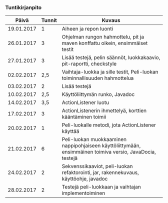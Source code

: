 ### Tuntikirjanpito
Päivä      |Tunnit| Kuvaus
-----------|------|-------
19.01.2017 |   1  | Aiheen ja repon luonti
26.01.2017 |   3  | Ohjelman rungon hahmottelu, pit ja maven konffattu oikein, ensimmäiset testit
27.01.2017 |   3  | Lisää testejä, pelin säännöt, luokkakaavio, pit-raportti, checkstyle
02.02.2017 |  2,5 | Vaihtaja-luokka ja sille testit, Peli-luokan toiminnallisuuden hahmottelua
03.02.2017 |   2  | Lisää testejä
10.02.2017 |  2,5 | Käyttöliittymän runko, Javadoc
14.02.2017 |  3,5 | ActionListener luotu
17.02.2017 |   3  | ActionListenerin ihmettelyä, korttien kääntäminen toimii
20.02.2017 |   1  | Peli-luokalle metodi, jota ActionListener käyttää
21.02.2017 |   6  | Peli-luokan muokkaaminen nappipohjaiseen käyttöliittymään, ensimmäinen toimiva versio, JavaDocia, testejä
24.02.2017 |   2  | Sekvenssikaaviot, peli-luokan refaktorointi, jar, rakennekuvaus, käyttöohje, javadoc
28.02.2017 |   2  | Testejä peli-luokkaan ja vaihtajan implementoiminen
